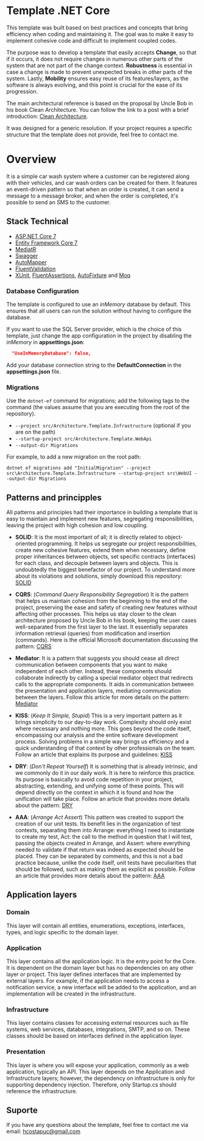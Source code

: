 # Template .NET Core

This template was built based on best practices and concepts that bring efficiency when coding and maintaining it. The goal was to make it easy to implement cohesive code and difficult to implement coupled codes.

The purpose was to develop a template that easily accepts **Change**, so that if it occurs, it does not require changes in numerous other parts of the system that are not part of the change context. **Robustness** is essential in case a change is made to prevent unexpected breaks in other parts of the system. Lastly, **Mobility** ensures easy reuse of its features/layers, as the software is always evolving, and this point is crucial for the ease of its progression.

The main architectural reference is based on the proposal by Uncle Bob in his book Clean Architecture. You can follow the link to a post with a brief introduction: [Clean Architecture](https://imasters.com.br/back-end/introducao-clean-architecture).

It was designed for a generic resolution. If your project requires a specific structure that the template does not provide, feel free to contact me.


# Overview

It is a simple car wash system where a customer can be registered along with their vehicles, and car wash orders can be created for them. 
It features an event-driven pattern so that when an order is created, it can send a message to a message broker, and when the order is completed, it's possible to send an SMS to the customer.

## Stack Technical

- [ASP.NET Core 7](https://docs.microsoft.com/en-us/aspnet/core/introduction-to-aspnet-core?view=aspnetcore-7.0)
- [Entity Framework Core 7](https://docs.microsoft.com/en-us/ef/core/)
- [MediatR](https://github.com/jbogard/MediatR)
- [Swagger](https://swagger.io/)
- [AutoMapper](https://automapper.org/)
- [FluentValidation](https://fluentvalidation.net/)
- [XUnit](https://xunit.net/), [FluentAssertions](https://fluentassertions.com/), [AutoFixture](https://autofixture.github.io/) and [Moq](https://github.com/moq)

### Database Configuration

The template is configured to use an _inMemory_ database by default. This ensures that all users can run the solution without having to configure the database.

If you want to use the SQL Server provider, which is the choice of this template, just change the app configuration in the project by disabling the _inMemory_ in **appsettings.json**:

```json
  "UseInMemoryDatabase": false,
```

Add your database connection string to the **DefaultConnection** in the **appsettings.json** file.

### Migrations

Use the `dotnet-ef` command for migrations; add the following tags to the command (the values assume that you are executing from the root of the repository).

* `--project src/Architecture.Template.Infrastructure` (optional if you are on the path)
* `--startup-project src/Architecture.Template.WebApi`
* `--output-dir Migrations`

For example, to add a new migration on the root path:

 `dotnet ef migrations add "InitialMigration" --project src\Architecture.Template.Infrastructure --startup-project src\WebUI --output-dir Migrations`

## Patterns and principples
All patterns and principles had their importance in building a template that is easy to maintain and implement new features, segregating responsibilities, leaving the project with high cohesion and low coupling.

* **SOLID**: It is the most important of all; it is directly related to object-oriented programming. It helps us segregate our project responsibilities, create new cohesive features, extend them when necessary, define proper inheritances between objects, set specific contracts (interfaces) for each class, and decouple between layers and objects. This is undoubtedly the biggest benefactor of our project. To understand more about its violations and solutions, simply download this repository: [SOLID](https://github.com/hcostapuc/Samples.SOLID)

* **CQRS**: (_Command Query Responsibility Segregation_) It is the pattern that helps us maintain cohesion from the beginning to the end of the project, preserving the ease and safety of creating new features without affecting other processes. This helps us stay closer to the clean architecture proposed by Uncle Bob in his book, keeping the user cases well-separated from the first layer to the last. It essentially separates information retrieval (queries) from modification and insertion (commands). Here is the official Microsoft documentation discussing the pattern: [CQRS](https://docs.microsoft.com/en-us/azure/architecture/patterns/cqrs)

* **Mediator**: It is a pattern that suggests you should cease all direct communication between components that you want to make independent of each other. Instead, these components should collaborate indirectly by calling a special mediator object that redirects calls to the appropriate components. It aids in communication between the presentation and application layers, mediating communication between the layers. Follow this article for more details on the pattern: [Mediator](https://refactoring.guru/design-patterns/mediator)

* **KISS**: (_Keep It Simple, Stupid_) This is a very important pattern as it brings simplicity to our day-to-day work. Complexity should only exist where necessary and nothing more. This goes beyond the code itself, encompassing our analysis and the entire software development process. Solving problems in a simple way brings us efficiency and a quick understanding of that context by other professionals on the team. Follow an article that explains its purpose and guidelines: [KISS](https://www.interaction-design.org/literature/article/kiss-keep-it-simple-stupid-a-design-principle)

* **DRY**: (_Don't Repeat Yourself_) It is something that is already intrinsic, and we commonly do it in our daily work. It is here to reinforce this practice. Its purpose is basically to avoid code repetition in your project, abstracting, extending, and unifying some of these points. This will depend directly on the context in which it is found and how the unification will take place. Follow an article that provides more details about the pattern: [DRY](https://medium.com/@rafaelsouzaim/n%C3%A3o-se-repita-dry-dont-repeat-yourself-40da33289bcf)

* **AAA**: (_Arrange Act Assert_) This pattern was created to support the creation of our unit tests. Its benefit lies in the organization of test contexts, separating them into Arrange: everything I need to instantiate to create my test, Act: the call to the method in question that I will test, passing the objects created in Arrange, and Assert: where everything needed to validate if that return was indeed as expected should be placed. They can be separated by comments, and this is not a bad practice because, unlike the code itself, unit tests have peculiarities that should be followed, such as making them as explicit as possible. Follow an article that provides more details about the pattern: [AAA](https://medium.com/@pjbgf/title-testing-code-ocd-and-the-aaa-pattern-df453975ab80)

## Application layers

### Domain

This layer will contain all entities, enumerations, exceptions, interfaces, types, and logic specific to the domain layer.

### Application

This layer contains all the application logic. It is the entry point for the Core. It is dependent on the domain layer but has no dependencies on any other layer or project. This layer defines interfaces that are implemented by external layers. For example, if the application needs to access a notification service, a new interface will be added to the application, and an implementation will be created in the infrastructure.

### Infrastructure

This layer contains classes for accessing external resources such as file systems, web services, databases, integrations, SMTP, and so on. These classes should be based on interfaces defined in the application layer.

### Presentation

This layer is where you will expose your application, commonly as a web application, typically an API. This layer depends on the Application and Infrastructure layers; however, the dependency on infrastructure is only for supporting dependency injection. Therefore, only Startup.cs should reference the infrastructure.

## Suporte

If you have any questions about the template, feel free to contact me via email:  hcostapuc@gmail.com